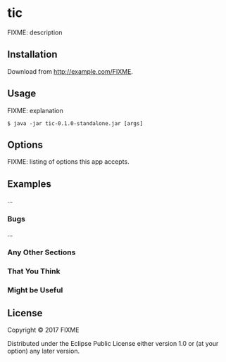 # tic

FIXME: description

## Installation

Download from http://example.com/FIXME.

## Usage

FIXME: explanation

    $ java -jar tic-0.1.0-standalone.jar [args]

## Options

FIXME: listing of options this app accepts.

## Examples

...

### Bugs

...

### Any Other Sections
### That You Think
### Might be Useful

## License

Copyright © 2017 FIXME

Distributed under the Eclipse Public License either version 1.0 or (at
your option) any later version.
